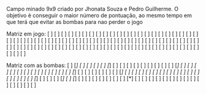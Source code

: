 Campo minado 9x9 criado por Jhonata Souza e Pedro Guilherme. O objetivo è conseguir o maior número de pontuação, ao mesmo tempo em que terá que evitar as bombas para nao perder o jogo

Matriz em jogo:
                [ ] [ ] [ ] [ ] [ ] [ ] [ ] [ ] [ ]
                [ ] [ ] [ ] [ ] [ ] [ ] [ ] [ ] [ ]
                [ ] [ ] [ ] [ ] [ ] [ ] [ ] [ ] [ ]
                [ ] [ ] [ ] [ ] [ ] [ ] [ ] [ ] [ ]
                [ ] [ ] [ ] [ ] [ ] [ ] [ ] [ ] [ ]
                [ ] [ ] [ ] [ ] [ ] [ ] [ ] [ ] [ ]
                [ ] [ ] [ ] [ ] [ ] [ ] [ ] [ ] [ ]
                [ ] [ ] [ ] [ ] [ ] [ ] [ ] [ ] [ ]
                [ ] [ ] [ ] [ ] [ ] [ ] [ ] [ ] [ ]
                
 Matriz com as bombas:
                [ ] [*] [ ] [ ] [ ] [ ] [*] [ ] [ ]
                [ ] [ ] [ ] [ ] [ ] [ ] [ ] [*] [ ]
                [ ] [ ] [ ] [ ] [ ] [ ] [ ] [ ] [ ]
                [ ] [ ] [*] [ ] [ ] [ ] [ ] [ ] [ ]
                [*] [ ] [ ] [ ] [ ] [ ] [ ] [ ] [ ]
                [ ] [ ] [ ] [ ] [ ] [ ] [ ] [*] [ ]
                [ ] [ ] [*] [ ] [*] [ ] [ ] [ ] [ ]
                [ ] [ ] [ ] [*] [ ] [ ] [ ] [ ] [ ]
                [ ] [ ] [ ] [ ] [ ] [ ] [ ] [ ] [ ]
               
 
               
                
              


